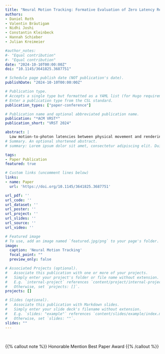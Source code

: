 ```yaml
---
title: "Neural Motion Tracking: Formative Evaluation of Zero Latency Rendering"
authors:
- Daniel Roth
- Valentin Bräutigam
- Nidhi Joshi
- Constantin Kleinbeck
- Hannah Schieber
- Julian Kreimeier

#author_notes:
#- "Equal contribution"
#- "Equal contribution"
date: "2024-10-10T00:00:00Z"
doi: "10.1145/3641825.3687751"

# Schedule page publish date (NOT publication's date).
publishDate: "2024-10-10T00:00:00Z"

# Publication type.
# Accepts a single type but formatted as a YAML list (for Hugo requirements).
# Enter a publication type from the CSL standard.
publication_types: ["paper-conference"]

# Publication name and optional abbreviated publication name.
publication: "*ACM VRST*"
publication_short: "VRST 2024"

abstract: | 
  Low motion-to-photon latencies between physical movement and rendering updates are crucial for an immersive virtual reality (VR) experience and to avoidusers’ discomfort and sickness. Current methods aim to minimize the delay between the motion measurement and rendering at the cost of increasing technical complexity and possibly decreasing accuracy. By relying on capturing physical motion, these strategies will, by nature, not result in zero latency rendering or will be based on prediction and resulting uncertainty. This paper presents and evaluates a novel alternative and proof of principle for VR motion tracking that could enable motion-to-photon latencies of zero and below zero in time. We termed our concept Neural Motion Tracking, which we define as the sensing and assessment of motion through human neural activation of the somatic nervous system. In contrast to measuring physical activity, the key principle is that we aim to utilize the physiological timeframe between a user’s intention and the execution of motion. We aim to foresee upcoming motion ahead of the physical movement, by sampling preceding electromyographic signals before the muscle activation. The electromechanical delay (EMD) between potential change in the muscle activation and actual physical movement opens a gap in which measurement can be taken and evaluated before the physical motion. In a first proof of principle, we evaluated the concept with two activities, arm bending and head rotation, measured with a binary activation measure. Our results indicate that it is possible to predict movement and update a rendering up to 2 ms before its physical execution, which is assessed by optical tracking after approximately 4 ms. However, to make the best use of this advantage, electromyography (EMG) sensor data should be as high quality as possible (i.e., low noise and from muscle-near electrodes). Our results empirically quantify this characteristic for the first time when compared to state-of-the-art optical tracking systems for VR. We discuss our results and potential pathways to motivate further work toward marker- and latency-less motion tracking.
# Summary. An optional shortened abstract.
# summary: Lorem ipsum dolor sit amet, consectetur adipiscing elit. Duis posuere tellus ac convallis placerat. Proin tincidunt magna sed ex sollicitudin condimentum.

tags:
- Paper Publication
featured: true

# Custom links (uncomment lines below)
links:
- name: Paper
  url: 'https://doi.org/10.1145/3641825.3687751'

url_pdf: ''
url_code: ''
url_dataset: ''
url_poster: ''
url_project: ''
url_slides: ''
url_source: ''
url_video: ''

# Featured image
# To use, add an image named `featured.jpg/png` to your page's folder. 
image:
  caption: 'Neural Motion Tracking'
  focal_point: ""
  preview_only: false

# Associated Projects (optional).
#   Associate this publication with one or more of your projects.
#   Simply enter your project's folder or file name without extension.
#   E.g. `internal-project` references `content/project/internal-project/index.md`.
#   Otherwise, set `projects: []`.
projects: []

# Slides (optional).
#   Associate this publication with Markdown slides.
#   Simply enter your slide deck's filename without extension.
#   E.g. `slides: "example"` references `content/slides/example/index.md`.
#   Otherwise, set `slides: ""`.
slides: ""
---
```



<br>

{{% callout note %}}
Honorable Mention Best Paper Award
{{% /callout %}}


